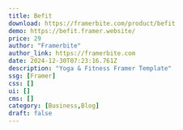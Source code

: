 ```yaml
---
title: Befit
download: https://framerbite.com/product/befit
demo: https://befit.framer.website/
price: 29
author: "Framerbite"
author_link: https://framerbite.com
date: 2024-12-30T07:23:16.761Z
description: "Yoga & Fitness Framer Template"
ssg: [Framer]
css: []
ui: []
cms: []
category: [Business,Blog]
draft: false
---
```

